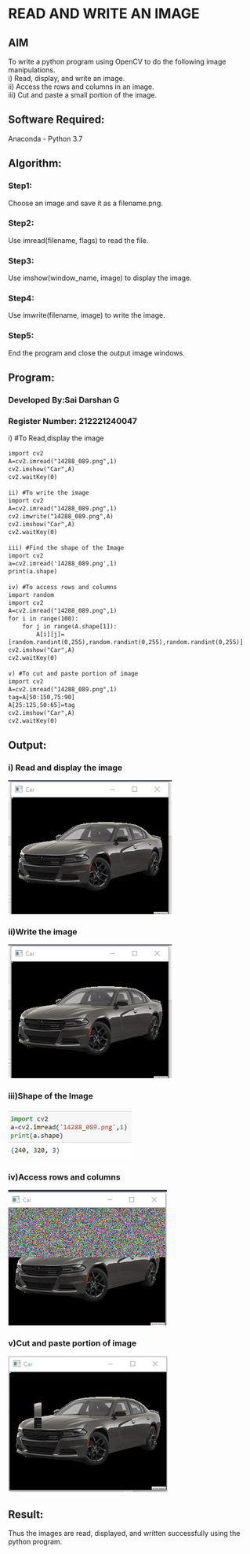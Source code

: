 # READ AND WRITE AN IMAGE
## AIM
To write a python program using OpenCV to do the following image manipulations.
<br>
i) Read, display, and write an image.
<br>
ii) Access the rows and columns in an image.
<br>
iii) Cut and paste a small portion of the image.
<br>
## Software Required:
Anaconda - Python 3.7
## Algorithm:
### Step1:
Choose an image and save it as a filename.png.
### Step2:
Use imread(filename, flags) to read the file.
### Step3:
Use imshow(window_name, image) to display the image.
### Step4:
Use imwrite(filename, image) to write the image.
### Step5:
End the program and close the output image windows.
## Program:
### Developed By:Sai Darshan G
### Register Number: 212221240047
i) #To Read,display the image
```
import cv2
A=cv2.imread("14288_089.png",1)
cv2.imshow("Car",A)
cv2.waitKey(0)

ii) #To write the image
import cv2
A=cv2.imread("14288_089.png",1)
cv2.imwrite("14288_089.png",A)
cv2.imshow("Car",A)
cv2.waitKey(0)

iii) #Find the shape of the Image
import cv2
a=cv2.imread('14288_089.png',1)
print(a.shape)

iv) #To access rows and columns
import random
import cv2
A=cv2.imread("14288_089.png",1)
for i in range(100):
    for j in range(A.shape[1]):
        A[i][j]=[random.randint(0,255),random.randint(0,255),random.randint(0,255)]
cv2.imshow("Car",A)
cv2.waitKey(0)

v) #To cut and paste portion of image
import cv2
A=cv2.imread("14288_089.png",1)
tag=A[50:150,75:90]
A[25:125,50:65]=tag
cv2.imshow("Car",A)
cv2.waitKey(0)
```
## Output:
### i) Read and display the image
![inp](1.png)
### ii)Write the image
![inp](1.png)
### iii)Shape of the Image
![inp](4.png)
### iv)Access rows and columns
![inp](2.png)
### v)Cut and paste portion of image
![inp](3.png)
## Result:
Thus the images are read, displayed, and written successfully using the python program.
